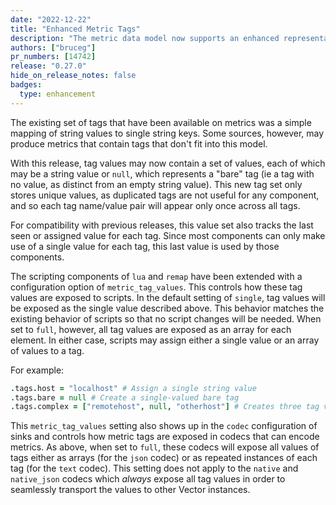 ```yaml
---
date: "2022-12-22"
title: "Enhanced Metric Tags"
description: "The metric data model now supports an enhanced representation of tag values"
authors: ["bruceg"]
pr_numbers: [14742]
release: "0.27.0"
hide_on_release_notes: false
badges:
  type: enhancement
---
```


The existing set of tags that have been available on metrics was a simple mapping of string values
to single string keys. Some sources, however, may produce metrics that contain tags that don't fit
into this model.

With this release, tag values may now contain a set of values, each of which may be a string value
or `null`, which represents a "bare" tag (ie a tag with no value, as distinct from an empty string
value). This new tag set only stores unique values, as duplicated tags are not useful for any
component, and so each tag name/value pair will appear only once across all tags.

For compatibility with previous releases, this value set also tracks the last seen or assigned value
for each tag. Since most components can only make use of a single value for each tag, this last
value is used by those components.

The scripting components of `lua` and `remap` have been extended with a configuration option of
`metric_tag_values`. This controls how these tag values are exposed to scripts. In the default
setting of `single`, tag values will be exposed as the single value described above. This behavior
matches the existing behavior of scripts so that no script changes will be needed. When set to
`full`, however, all tag values are exposed as an array for each element. In either case, scripts may
assign either a single value or an array of values to a tag.

For example:

```coffee
.tags.host = "localhost" # Assign a single string value
.tags.bare = null # Create a single-valued bare tag
.tags.complex = ["remotehost", null, "otherhost"] # Creates three tag values
```

This `metric_tag_values` setting also shows up in the `codec` configuration of sinks and controls
how metric tags are exposed in codecs that can encode metrics. As above, when set to `full`, these
codecs will expose all values of tags either as arrays (for the `json` codec) or as repeated
instances of each tag (for the `text` codec). This setting does not apply to the `native` and
`native_json` codecs which _always_ expose all tag values in order to seamlessly transport the
values to other Vector instances.
